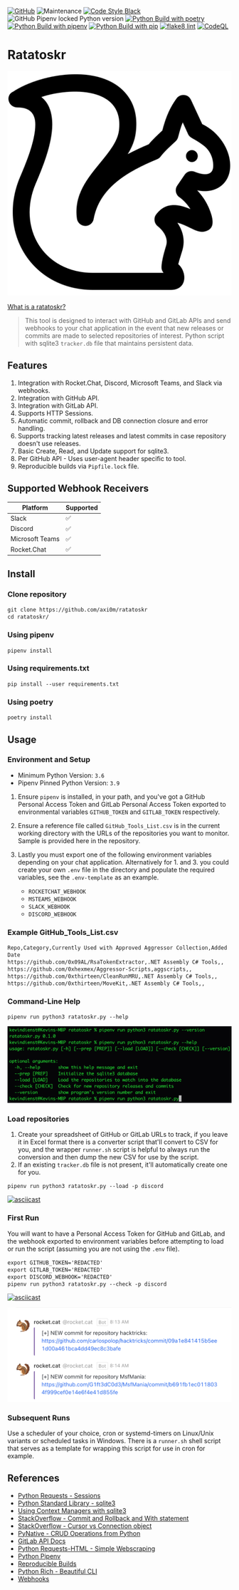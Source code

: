[![GitHub](https://img.shields.io/github/license/axi0m/ratatoskr?color=bright-green&style=flat-square)](https://github.com/axi0m/ratatoskr/blob/main/LICENSE.md)
![Maintenance](https://img.shields.io/maintenance/yes/2022?style=flat-square)
[![Code Style Black](https://img.shields.io/badge/code%20style-black-000000.svg?style=flat-square)](https://github.com/psf/black)
![GitHub Pipenv locked Python version](https://img.shields.io/github/pipenv/locked/python-version/axi0m/ratatoskr?style=flat-square)
[![Python Build with poetry](https://github.com/axi0m/ratatoskr/actions/workflows/build-poetry.yml/badge.svg?style=flat-square)](https://github.com/axi0m/ratatoskr/actions/workflows/build-poetry.yml)
[![Python Build with pipenv](https://github.com/axi0m/ratatoskr/actions/workflows/build-pipenv.yml/badge.svg?style=flat-square)](https://github.com/axi0m/ratatoskr/actions/workflows/build-pipenv.yml)
[![Python Build with pip](https://github.com/axi0m/ratatoskr/actions/workflows/build-pip.yml/badge.svg?style=flat-square)](https://github.com/axi0m/ratatoskr/actions/workflows/build-pip.yml)
[![flake8 lint](https://github.com/axi0m/ratatoskr/actions/workflows/flake8-lint.yml/badge.svg?style=flat-square)](https://github.com/axi0m/ratatoskr/actions/workflows/flake8-lint.yml)
[![CodeQL](https://github.com/axi0m/ratatoskr/actions/workflows/codeql.yml/badge.svg)](https://github.com/axi0m/ratatoskr/actions/workflows/codeql.yml)

# Ratatoskr #

![squirrel-image](images/noun-squirrel-1092288_512x512.png)

[What is a ratatoskr?](https://en.wikipedia.org/wiki/Ratatoskr)

> This tool is designed to interact with GitHub and GitLab APIs and send webhooks to your chat application in the event that new releases or commits are made to selected repositories of interest.
> Python script with sqlite3 `tracker.db` file that maintains persistent data.

## Features ##

1. Integration with Rocket.Chat, Discord, Microsoft Teams, and Slack via webhooks.
2. Integration with GitHub API.
3. Integration with GitLab API.
4. Supports HTTP Sessions.
5. Automatic commit, rollback and DB connection closure and error handling.
6. Supports tracking latest releases and latest commits in case repository doesn't use releases.
7. Basic Create, Read, and Update support for sqlite3.
8. Per GitHub API - Uses user-agent header specific to tool.
9. Reproducible builds via `Pipfile.lock` file.

## Supported Webhook Receivers ##

| Platform        | Supported |
|-----------------|-----------|
| Slack           | ✅        |
| Discord         | ✅        |
| Microsoft Teams | ✅        |
| Rocket.Chat     | ✅        |

## Install ##

### Clone repository ###

```shell
git clone https://github.com/axi0m/ratatoskr
cd ratatoskr/
```

### Using pipenv ###

```shell
pipenv install
```

### Using requirements.txt ###

```shell
pip install --user requirements.txt
```

### Using poetry ###

```shell
poetry install
```

## Usage ##

### Environment and Setup ###

  - Minimum Python Version: `3.6`
  - Pipenv Pinned Python Version: `3.9`

1. Ensure `pipenv` is installed, in your path, and you've got a GitHub Personal Access Token and GitLab Personal Access Token exported to environmental variables `GITHUB_TOKEN` and `GITLAB_TOKEN` respectively.
2. Ensure a reference file called `GitHub_Tools_List.csv` is in the current working directory with the URLs of the repositories you want to monitor. Sample is provided here in the repository.
3. Lastly you must export one of the following environment variables depending on your chat application. Alternatively for 1. and 3. you could create your own `.env` file in the directory and populate the required
variables, see the `.env-template` as an example.

   - `ROCKETCHAT_WEBHOOK`
   - `MSTEAMS_WEBHOOK`
   - `SLACK_WEBHOOK`
   - `DISCORD_WEBHOOK`

### Example GitHub_Tools_List.csv ###

```csv
Repo,Category,Currently Used with Approved Aggressor Collection,Added Date
https://github.com/0x09AL/RsaTokenExtractor,.NET Assembly C# Tools,,
https://github.com/0xhexmex/Aggressor-Scripts,aggscripts,,
https://github.com/0xthirteen/CleanRunMRU,.NET Assembly C# Tools,,
https://github.com/0xthirteen/MoveKit,.NET Assembly C# Tools,,
```

### Command-Line Help ###

```shell
pipenv run python3 ratatoskr.py --help
```

![help](images/help_output.png)

### Load repositories ###

1. Create your spreadsheet of GitHub or GitLab URLs to track, if you leave it in Excel format there is a converter script that'll convert to CSV for you, and the wrapper `runner.sh` script is helpful to always run the conversion and then dump the new CSV for use by the script.
2. If an existing `tracker.db` file is not present, it'll automatically create one for you.

```shell
pipenv run python3 ratatoskr.py --load -p discord
```

[![asciicast](https://asciinema.org/a/510231.png)](https://asciinema.org/a/510231)

### First Run ###

You will want to have a Personal Access Token for GitHub and GitLab, and the webhook exported to environment variables before attempting to load or run the script (assuming you are not using the `.env` file).

```shell
export GITHUB_TOKEN='REDACTED'
export GITLAB_TOKEN='REDACTED'
export DISCORD_WEBHOOK='REDACTED'
pipenv run python3 ratatoskr.py --check -p discord
```

[![asciicast](https://asciinema.org/a/510042.png)](https://asciinema.org/a/510042)

![alerts](images/alerts.png)

### Subsequent Runs ###

Use a scheduler of your choice, cron or systemd-timers on Linux/Unix variants or scheduled tasks in Windows.
There is a `runner.sh` shell script that serves as a template for wrapping this script for use in cron for example.

## References ##

- [Python Requests - Sessions](https://docs.python-requests.org/en/master/user/advanced/#session-objects)
- [Python Standard Library - sqlite3](https://docs.python.org/3/library/sqlite3.html)
- [Using Context Managers with sqlite3](https://docs.python.org/2/library/sqlite3.html#using-the-connection-as-a-context-manager)
- [StackOverflow - Commit and Rollback and With statement](https://stackoverflow.com/questions/19522505/using-sqlite3-in-python-with-with-keyword)
- [StackOverflow - Cursor vs Connection object](https://stackoverflow.com/questions/6318126/why-do-you-need-to-create-a-cursor-when-querying-a-sqlite-database)
- [PyNative - CRUD Operations from Python](https://pynative.com/python-sqlite/#h-perform-sqlite-crud-operations-from-python)
- [GitLab API Docs](https://docs.gitlab.com/ee/api/api_resources.html)
- [Python Requests-HTML - Simple Webscraping](https://docs.python-requests.org/projects/requests-html/en/latest/)
- [Python Pipenv](https://pipenv.pypa.io/en/latest/)
- [Reproducible Builds](https://reproducible-builds.org/)
- [Python Rich - Beautiful CLI](https://github.com/willmcgugan/rich)
- [Webhooks](https://en.wikipedia.org/wiki/Webhook)
